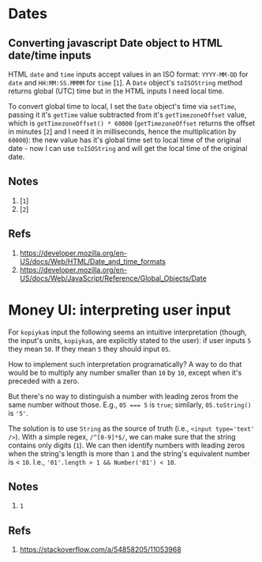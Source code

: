 # Dates
## Converting javascript Date object to HTML date/time inputs
HTML `date` and `time` inputs accept values in an ISO format: `YYYY-MM-DD` for `date` and `HH:MM:SS.MMMM` for `time` [`1`]. A `Date` object's `toISOString` method returns global (UTC) time but in the HTML inputs I need local time. 

To convert global time to local, I set the `Date` object's time via `setTime`, passing it it's `getTime` value subtracted from it's `getTimezoneOffset` value, which is `getTimezoneOffset() * 60000` (`getTimezoneOffset` returns the offset in minutes [`2`] and I need it in milliseconds, hence the multiplication by `60000`): the new value has it's global time set to local time of the original date - now I can use `toISOString` and will get the local time of the original date.

## Notes
1. [`1`]
2. [`2`]

## Refs
1. https://developer.mozilla.org/en-US/docs/Web/HTML/Date_and_time_formats
2. https://developer.mozilla.org/en-US/docs/Web/JavaScript/Reference/Global_Objects/Date

# Money UI: interpreting user input
For `kopiyka`s input the following seems an intuitive interpretation (though, the input's units, `kopiyka`s, are explicitly stated to the user):
if user inputs `5` they mean `50`. If they mean `5` they should input `05`. 

How to implement such interpretation programatically? 
A way to do that would be to multiply any number smaller than `10` by `10`, except when it's preceded with a zero.

But there's no way to distinguish a number with leading zeros from the same number without those. E.g., `05 === 5` is `true`; similarly, `05.toString()` is `'5'`. 

The solution is to use `String` as the source of truth (i.e., `<input type='text' />`). With a simple regex, `/^[0-9]*$/`, we can make sure that the string contains only digits (`1`). We can then identify numbers with leading zeros when the string's length is more than `1` and the string's equivalent number is < `10`. I.e., `'01'.length > 1 && Number('01') < 10`.

## Notes
1. `1`

## Refs
1. https://stackoverflow.com/a/54858205/11053968